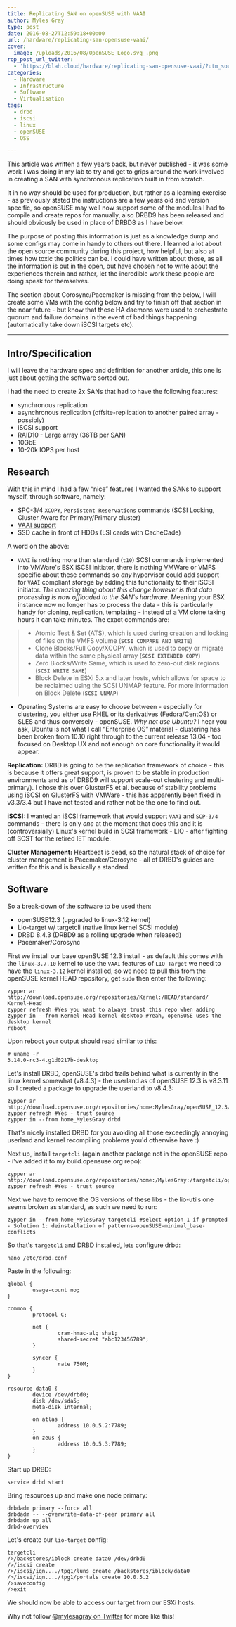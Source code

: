 ```yaml
---
title: Replicating SAN on openSUSE with VAAI
author: Myles Gray
type: post
date: 2016-08-27T12:59:18+00:00
url: /hardware/replicating-san-opensuse-vaai/
cover:
  image: /uploads/2016/08/OpenSUSE_Logo.svg_.png
rop_post_url_twitter:
  - 'https://blah.cloud/hardware/replicating-san-opensuse-vaai/?utm_source=ReviveOldPost&utm_medium=social&utm_campaign=ReviveOldPost'
categories:
  - Hardware
  - Infrastructure
  - Software
  - Virtualisation
tags:
  - drbd
  - iscsi
  - linux
  - openSUSE
  - OSS

---
```

This article was written a few years back, but never published - it was some work I was doing in my lab to try and get to grips around the work involved in creating a SAN with synchronous replication built in from scratch.

It in no way should be used for production, but rather as a learning exercise - as previously stated the instructions are a few years old and version specific, so openSUSE may well now support some of the modules I had to compile and create repos for manually, also DRBD9 has been released and should obviously be used in place of DRBD8 as I have below.

The purpose of posting this information is just as a knowledge dump and some configs may come in handy to others out there. I learned a lot about the open source community during this project, how helpful, but also at times how toxic the politics can be. I could have written about those, as all the information is out in the open, but have chosen not to write about the experiences therein and rather, let the incredible work these people are doing speak for themselves.

The section about Corosync/Pacemaker is missing from the below, I will create some VMs with the config below and try to finish off that section in the near future - but know that these HA daemons were used to orchestrate quorum and failure domains in the event of bad things happening (automatically take down iSCSI targets etc).

* * *

## Intro/Specification

I will leave the hardware spec and definition for another article, this one is just about getting the software sorted out.

I had the need to create 2x SANs that had to have the following features:

  * synchronous replication
  * asynchronous replication (offsite-replication to another paired array - possibly)
  * iSCSI support
  * RAID10 - Large array (36TB per SAN)
  * 10GbE
  * 10-20k IOPS per host

## Research

With this in mind I had a few &#8220;nice&#8221; features I wanted the SANs to support myself, through software, namely:

  * SPC-3/4 `XCOPY`, `Persistent Reservations` commands (SCSI Locking, Cluster Aware for Primary/Primary cluster)
  * [VAAI support][1]
  * SSD cache in front of HDDs (LSI cards with CacheCade)

A word on the above:

  * `VAAI` is nothing more than standard (`t10`) SCSI commands implemented into VMWare's ESX iSCSI initiator, there is nothing VMWare or VMFS specific about these commands so _any_ hypervisor could add support for `VAAI` compliant storage by adding this functionality to their iSCSI initiator. _The amazing thing about this change however is that data processing is now offloaded to the SAN's hardware_. Meaning your ESX instance now no longer has to process the data - this is particularly handy for cloning, replication, templating - instead of a VM clone taking hours it can take minutes. The exact commands are:

>   * Atomic Test & Set (ATS), which is used during creation and locking of files on the VMFS volume (**`SCSI COMPARE AND WRITE`**)
>   * Clone Blocks/Full Copy/XCOPY, which is used to copy or migrate data within the same physical array (**`SCSI EXTENDED COPY`**)
>   * Zero Blocks/Write Same, which is used to zero-out disk regions (**`SCSI WRITE SAME`**)
>   * Block Delete in ESXi 5.x and later hosts, which allows for space to be reclaimed using the SCSI UNMAP feature. For more information on Block Delete (**`SCSI UNMAP`**) 

  * Operating Systems are easy to choose between - especially for clustering, you either use RHEL or its derivatives (Fedora/CentOS) or SLES and thus conversely - openSUSE. _Why not use Ubuntu?_ I hear you ask, Ubuntu is not what I call &#8220;Enterprise OS&#8221; material - clustering has been broken from 10.10 right through to the current release 13.04 - too focused on Desktop UX and not enough on core functionality it would appear.

**Replication:** DRBD is going to be the replication framework of choice - this is because it offers great support, is proven to be stable in production environments and as of DRBD9 will support scale-out clustering and multi-primary). I chose this over GlusterFS et al. because of stability problems using iSCSI on GlusterFS with VMWare - this has apparently been fixed in v3.3/3.4 but I have not tested and rather not be the one to find out.

**iSCSI:** I wanted an iSCSI framework that would support `VAAI` and `SCP-3/4` commands - there is only _one_ at the moment that does this and it is (controversially) Linux's kernel build in SCSI framework - LIO - after fighting off SCST for the retired IET module.

**Cluster Management:** Heartbeat is dead, so the natural stack of choice for cluster management is Pacemaker/Corosync - all of DRBD's guides are written for this and is basically a standard.

## Software

So a break-down of the software to be used then:

  * openSUSE12.3 (upgraded to linux-3.12 kernel)
  * Lio-target w/ targetcli (native linux kernel SCSI module)
  * DRBD 8.4.3 (DRBD9 as a rolling upgrade when released)
  * Pacemaker/Corosync

First we install our base openSUSE 12.3 install - as default this comes with the `linux-3.7.10` kernel to use the `VAAI` features of `LIO Target` we need to have the `linux-3.12` kernel installed, so we need to pull this from the openSUSE kernel HEAD repository, get `sudo` then enter the following:

    zypper ar http://download.opensuse.org/repositories/Kernel:/HEAD/standard/ Kernel-Head
    zypper refresh #Yes you want to always trust this repo when adding
    zypper in --from Kernel-Head kernel-desktop #Yeah, openSUSE uses the desktop kernel
    reboot
    

Upon reboot your output should read similar to this:

    # uname -r
    3.14.0-rc3-4.g1d0217b-desktop
    

Let's install DRBD, openSUSE's drbd trails behind what is currently in the linux kernel somewhat (v8.4.3) - the userland as of openSUSE 12.3 is v8.3.11 so I created a package to upgrade the userland to v8.4.3:

    zypper ar http://download.opensuse.org/repositories/home:MylesGray/openSUSE_12.3/home:MylesGray.repo
    zypper refresh #Yes - trust source
    zypper in --from home_MylesGray drbd
    

That's nicely installed DRBD for you avoiding all those exceedingly annoying userland and kernel recompiling problems you'd otherwise have :)

Next up, install `targetcli` (again another package not in the openSUSE repo - i've added it to my build.opensuse.org repo):

    zypper ar http://download.opensuse.org/repositories/home:/MylesGray:/targetcli/openSUSE_12.3/home:MylesGray:targetcli.repo
    zypper refresh #Yes - trust source
    

Next we have to remove the OS versions of these libs - the lio-utils one seems broken as standard, as such we need to run:

    zypper in --from home_MylesGray targetcli #select option 1 if prompted - Solution 1: deinstallation of patterns-openSUSE-minimal_base-conflicts
    

So that's `targetcli` and DRBD installed, lets configure drbd:

    nano /etc/drbd.conf
    

Paste in the following:

    global {
            usage-count no;
    }
    
    common {
            protocol C;
    
            net {
                    cram-hmac-alg sha1;
                    shared-secret "abc123456789";
            }
    
            syncer {
                    rate 750M;
            }
    }
    
    resource data0 {
            device /dev/drbd0;
            disk /dev/sda5;
            meta-disk internal;
    
            on atlas {
                    address 10.0.5.2:7789;
            }
            on zeus {
                    address 10.0.5.3:7789;
            }
    }
    

Start up DRBD:

    service drbd start
    

Bring resources up and make one node primary:

    drbdadm primary --force all
    drbdadm -- --overwrite-data-of-peer primary all
    drbdadm up all
    drbd-overview
    

Let's create our `lio-target` config:

    targetcli
    />/backstores/iblock create data0 /dev/drbd0
    />/iscsi create
    />/iscsi/iqn..../tpg1/luns create /backstores/iblock/data0
    />/iscsi/iqn..../tpg1/portals create 10.0.5.2
    />saveconfig
    />exit
    

We should now be able to access our target from our ESXi hosts.

Why not follow [@mylesagray on Twitter][2] for more like this!

 [1]: http://kb.vmware.com/selfservice/microsites/search.do?language=en_US&cmd=displayKC&externalId=1021976&src=vmw_so_vex_mgray_1080
 [2]: https://twitter.com/mylesagray